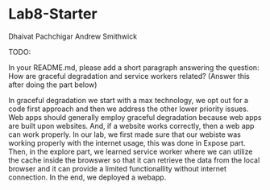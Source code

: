 # Lab8-Starter
Dhaivat Pachchigar
Andrew Smithwick


TODO:

In your README.md, please add a short paragraph answering the question: How are graceful degradation and service workers related? (Answer this after doing the part below)

In graceful degradation we start with a max technology, we opt out for a code first approach and then we address the other lower priority issues. Web apps should generally employ graceful degradation because web apps are built upon websites. And, if a website works correctly, then a web app can work properly. In our lab, we first made sure that our webiste was working properly with the internet usage, this was done in Expose part. Then, in the explore part, we learned service worker where we can utilize the cache inside the browswer so that it can retrieve the data from the local browser and it can provide a limited functionallity without internet connection. In the end, we deployed a webapp. 